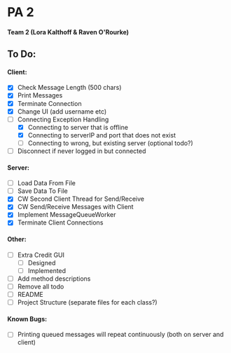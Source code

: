 # PA 2
#### Team 2 (Lora Kalthoff & Raven O'Rourke)

## To Do:
#### Client:
- [X] Check Message Length (500 chars)
- [X] Print Messages
- [X] Terminate Connection
- [X] Change UI (add username etc)
- [ ] Connecting Exception Handling
    - [X] Connecting to server that is offline
    - [X] Connecting to serverIP and port that does not exist
    - [ ] Connecting to wrong, but existing server (optional todo?)
- [ ] Disconnect if never logged in but connected

#### Server: 
- [ ] Load Data From File
- [ ] Save Data To File
- [X] CW Second Client Thread for Send/Receive
- [X] CW Send/Receive Messages with Client
- [X] Implement MessageQueueWorker
- [X] Terminate Client Connections

#### Other:
- [ ] Extra Credit GUI
    - [ ] Designed
    - [ ] Implemented
- [ ] Add method descriptions
- [ ] Remove all todo
- [ ] README
- [ ] Project Structure (separate files for each class?)

#### Known Bugs:
- [ ] Printing queued messages will repeat continuously (both on server and client)
